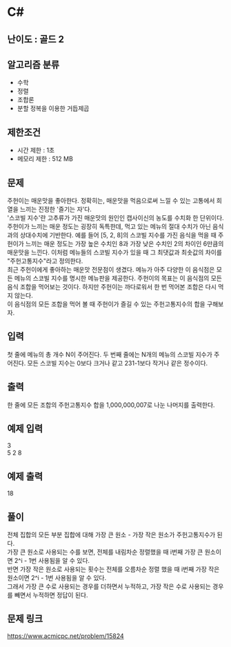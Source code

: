 # C#

## 난이도 : 골드 2

## 알고리즘 분류
  - 수학
  - 정렬
  - 조합론
  - 분할 정복을 이용한 거듭제곱

## 제한조건
  - 시간 제한 : 1초
  - 메모리 제한 : 512 MB

## 문제
주헌이는 매운맛을 좋아한다. 정확히는, 매운맛을 먹음으로써 느낄 수 있는 고통에서 희열을 느끼는 진정한 '즐기는 자'다.<br/>
'스코빌 지수'란 고추류가 가진 매운맛의 원인인 캡사이신의 농도를 수치화 한 단위이다. 주헌이가 느끼는 매운 정도는 굉장히 독특한데, 먹고 있는 메뉴의 절대 수치가 아닌 음식과의 상대수치에 기반한다. 예를 들어 [5, 2, 8]의 스코빌 지수를 가진 음식을 먹을 때 주헌이가 느끼는 매운 정도는 가장 높은 수치인 8과 가장 낮은 수치인 2의 차이인 6만큼의 매운맛을 느낀다. 이처럼 메뉴들의 스코빌 지수가 있을 때 그 최댓값과 최솟값의 차이를 "주헌고통지수"라고 정의한다.<br/>
최근 주헌이에게 좋아하는 매운맛 전문점이 생겼다. 메뉴가 아주 다양한 이 음식점은 모든 메뉴의 스코빌 지수를 명시한 메뉴판을 제공한다. 주헌이의 목표는 이 음식점의 모든 음식 조합을 먹어보는 것이다. 하지만 주헌이는 까다로워서 한 번 먹어본 조합은 다시 먹지 않는다.<br/>
이 음식점의 모든 조합을 먹어 볼 때 주헌이가 즐길 수 있는 주헌고통지수의 합을 구해보자.<br/>


## 입력
첫 줄에 메뉴의 총 개수 N이 주어진다. 두 번째 줄에는 N개의 메뉴의 스코빌 지수가 주어진다. 모든 스코빌 지수는 0보다 크거나 같고 231-1보다 작거나 같은 정수이다.<br/>


## 출력
한 줄에 모든 조합의 주헌고통지수 합을 1,000,000,007로 나눈 나머지를 출력한다.<br/>

## 예제 입력
3<br/>
5 2 8<br/>

## 예제 출력
18<br/>

## 풀이
전체 집합의 모든 부분 집합에 대해 가장 큰 원소 - 가장 작은 원소가 주헌고통지수가 된다.<br/>
가장 큰 원소로 사용되는 수를 보면, 전체를 내림차순 정렬했을 때 i번째 가장 큰 원소이면 2^i - 1번 사용됨을 알 수 있다.<br/>
반면 가장 작은 원소로 사용되는 횟수는 전체를 오름차순 정렬 했을 때 i번째 가장 작은 원소이면 2^i - 1번 사용됨을 알 수 있다.<br/>
그래서 가장 큰 수로 사용되는 경우를 더하면서 누적하고, 가장 작은 수로 사용되는 경우를 빼면서 누적하면 정답이 된다.<br/>


## 문제 링크
https://www.acmicpc.net/problem/15824
